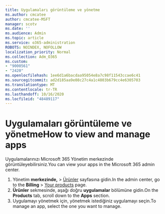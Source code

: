 ```yaml
---
title: Uygulamaları görüntüleme ve yönetme
ms.author: cmcatee
author: cmcatee-MSFT
manager: scotv
ms.date: ''
ms.audience: Admin
ms.topic: article
ms.service: o365-administration
ROBOTS: NOINDEX, NOFOLLOW
localization_priority: Normal
ms.collection: Adm_O365
ms.custom:
- "9000561"
- "2420"
ms.openlocfilehash: 1ee6d1a6bacdaa95054e8a7c98f11543ccae6c41
ms.sourcegitcommit: ad2d185aa9e08c27c4a1c4803b679cc4e6305703
ms.translationtype: MT
ms.contentlocale: tr-TR
ms.lasthandoff: 10/16/2020
ms.locfileid: "48489117"
---
```

# <a name="how-to-view-and-manage-apps"></a><span data-ttu-id="74a52-102">Uygulamaları görüntüleme ve yönetme</span><span class="sxs-lookup"><span data-stu-id="74a52-102">How to view and manage apps</span></span>

<span data-ttu-id="74a52-103">Uygulamalarınızı Microsoft 365 Yönetim merkezinde görüntüleyebilirsiniz.</span><span class="sxs-lookup"><span data-stu-id="74a52-103">You can view your apps in the Microsoft 365 admin center.</span></span>

1. <span data-ttu-id="74a52-104">Yönetim **merkezinde,**  >  [Ürünler](https://go.microsoft.com/fwlink/p/?linkid=842054) sayfasına gidin.</span><span class="sxs-lookup"><span data-stu-id="74a52-104">In the admin center, go to the **Billing** > [Your products](https://go.microsoft.com/fwlink/p/?linkid=842054) page.</span></span>
2. <span data-ttu-id="74a52-105">**Ürünler** sekmesinde, aşağı doğru **uygulamalar** bölümüne gidin.</span><span class="sxs-lookup"><span data-stu-id="74a52-105">On the **Products** tab, scroll down to the **Apps** section.</span></span>
3. <span data-ttu-id="74a52-106">Uygulamayı yönetmek için, yönetmek istediğiniz uygulamayı seçin.</span><span class="sxs-lookup"><span data-stu-id="74a52-106">To manage an app, select the one you want to manage.</span></span>